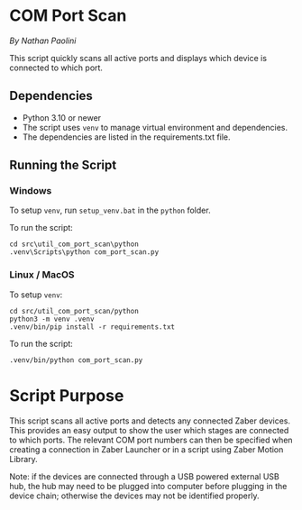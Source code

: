 # COM Port Scan

*By Nathan Paolini*

This script quickly scans all active ports and displays which device is connected to which port.

## Dependencies
- Python 3.10 or newer
- The script uses `venv` to manage virtual environment and dependencies.
- The dependencies are listed in the requirements.txt file.

## Running the Script

### Windows
To setup `venv`, run `setup_venv.bat` in the `python` folder.

To run the script:

	cd src\util_com_port_scan\python
	.venv\Scripts\python com_port_scan.py

### Linux / MacOS
To setup `venv`:

    cd src/util_com_port_scan/python
    python3 -m venv .venv
    .venv/bin/pip install -r requirements.txt

To run the script:

    .venv/bin/python com_port_scan.py

# Script Purpose
This script scans all active ports and detects any connected Zaber devices.
This provides an easy output to show the user which stages are connected to which ports.
The relevant COM port numbers can then be specified when creating a connection in Zaber Launcher or in a script using Zaber Motion Library.

Note: if the devices are connected through a USB powered external USB hub, the hub may need to be plugged into computer
before plugging in the device chain; otherwise the devices may not be identified properly.
